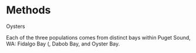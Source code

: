 # Methods
Oysters

Each of the three populations comes from distinct bays within Puget Sound, WA:  Fidalgo Bay (, Dabob Bay, and Oyster Bay.